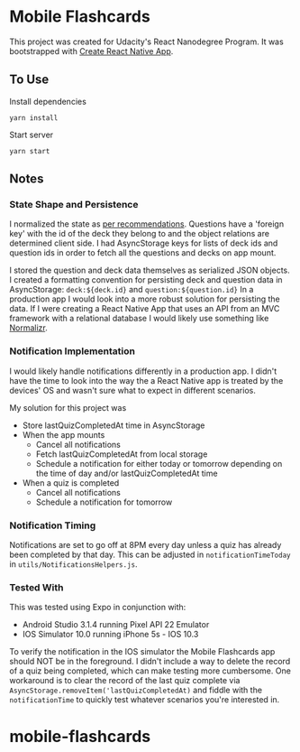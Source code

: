 

# Mobile Flashcards

This project was created for Udacity's React Nanodegree Program. It was bootstrapped with [Create React Native App](https://github.com/react-community/create-react-native-app).

## To Use

Install dependencies
```
yarn install
```

Start server
```
yarn start
```

## Notes

### State Shape and Persistence

I normalized the state as [per recommendations](https://redux.js.org/recipes/structuringreducers/normalizingstateshape). Questions have a 'foreign key' with the id of the deck they belong to and the object relations are determined client side. I had AsyncStorage keys for lists of deck ids and question ids in order to fetch all the questions and decks on app mount.

I stored the question and deck data themselves as serialized JSON objects. I created a formatting convention for persisting deck and question data in AsyncStorage: `deck:${deck.id}` and `question:${question.id}` In a production app I would look into a more robust solution for persisting the data. If I were creating a React Native App that uses an API from an MVC framework with a relational database I would likely use something like [Normalizr](https://github.com/paularmstrong/normalizr).

### Notification Implementation

I would likely handle notifications differently in a production app. I didn't have the time to look into the way the a React Native app is treated by the devices' OS and wasn't sure what to expect in different scenarios.

My solution for this project was
* Store lastQuizCompletedAt time in AsyncStorage
* When the app mounts
  * Cancel all notifications
  * Fetch lastQuizCompletedAt from local storage
  * Schedule a notification for either today or tomorrow depending on the time of day and/or lastQuizCompletedAt time
* When a quiz is completed
  * Cancel all notifications
  * Schedule a notification for tomorrow

### Notification Timing

Notifications are set to go off at 8PM every day unless a quiz has already been completed by that day. This can be adjusted in `notificationTimeToday` in `utils/NotificationsHelpers.js`.


### Tested With

This was tested using Expo in conjunction with:

* Android Studio 3.1.4 running Pixel API 22 Emulator
* IOS Simulator 10.0 running iPhone 5s - IOS 10.3

To verify the notification in the IOS simulator the Mobile Flashcards app should NOT be in the foreground. I didn't include a way to delete the record of a quiz being completed, which can make testing more cumbersome. One workaround is to clear the record of the last quiz complete via `AsyncStorage.removeItem('lastQuizCompletedAt)` and fiddle with the `notificationTime` to quickly test whatever scenarios you're interested in.
# mobile-flashcards
